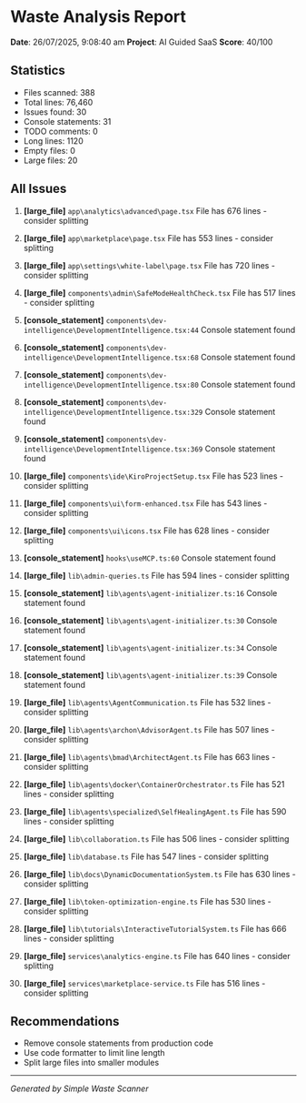 # Waste Analysis Report

**Date**: 26/07/2025, 9:08:40 am
**Project**: AI Guided SaaS
**Score**: 40/100

## Statistics
- Files scanned: 388
- Total lines: 76,460
- Issues found: 30
- Console statements: 31
- TODO comments: 0
- Long lines: 1120
- Empty files: 0
- Large files: 20

## All Issues

1. **[large_file]** `app\analytics\advanced\page.tsx`
   File has 676 lines - consider splitting

2. **[large_file]** `app\marketplace\page.tsx`
   File has 553 lines - consider splitting

3. **[large_file]** `app\settings\white-label\page.tsx`
   File has 720 lines - consider splitting

4. **[large_file]** `components\admin\SafeModeHealthCheck.tsx`
   File has 517 lines - consider splitting

5. **[console_statement]** `components\dev-intelligence\DevelopmentIntelligence.tsx:44`
   Console statement found

6. **[console_statement]** `components\dev-intelligence\DevelopmentIntelligence.tsx:68`
   Console statement found

7. **[console_statement]** `components\dev-intelligence\DevelopmentIntelligence.tsx:80`
   Console statement found

8. **[console_statement]** `components\dev-intelligence\DevelopmentIntelligence.tsx:329`
   Console statement found

9. **[console_statement]** `components\dev-intelligence\DevelopmentIntelligence.tsx:369`
   Console statement found

10. **[large_file]** `components\ide\KiroProjectSetup.tsx`
   File has 523 lines - consider splitting

11. **[large_file]** `components\ui\form-enhanced.tsx`
   File has 543 lines - consider splitting

12. **[large_file]** `components\ui\icons.tsx`
   File has 628 lines - consider splitting

13. **[console_statement]** `hooks\useMCP.ts:60`
   Console statement found

14. **[large_file]** `lib\admin-queries.ts`
   File has 594 lines - consider splitting

15. **[console_statement]** `lib\agents\agent-initializer.ts:16`
   Console statement found

16. **[console_statement]** `lib\agents\agent-initializer.ts:30`
   Console statement found

17. **[console_statement]** `lib\agents\agent-initializer.ts:34`
   Console statement found

18. **[console_statement]** `lib\agents\agent-initializer.ts:39`
   Console statement found

19. **[large_file]** `lib\agents\AgentCommunication.ts`
   File has 532 lines - consider splitting

20. **[large_file]** `lib\agents\archon\AdvisorAgent.ts`
   File has 507 lines - consider splitting

21. **[large_file]** `lib\agents\bmad\ArchitectAgent.ts`
   File has 663 lines - consider splitting

22. **[large_file]** `lib\agents\docker\ContainerOrchestrator.ts`
   File has 521 lines - consider splitting

23. **[large_file]** `lib\agents\specialized\SelfHealingAgent.ts`
   File has 590 lines - consider splitting

24. **[large_file]** `lib\collaboration.ts`
   File has 506 lines - consider splitting

25. **[large_file]** `lib\database.ts`
   File has 547 lines - consider splitting

26. **[large_file]** `lib\docs\DynamicDocumentationSystem.ts`
   File has 630 lines - consider splitting

27. **[large_file]** `lib\token-optimization-engine.ts`
   File has 530 lines - consider splitting

28. **[large_file]** `lib\tutorials\InteractiveTutorialSystem.ts`
   File has 666 lines - consider splitting

29. **[large_file]** `services\analytics-engine.ts`
   File has 640 lines - consider splitting

30. **[large_file]** `services\marketplace-service.ts`
   File has 516 lines - consider splitting

## Recommendations

- Remove console statements from production code
- Use code formatter to limit line length
- Split large files into smaller modules


---
*Generated by Simple Waste Scanner*